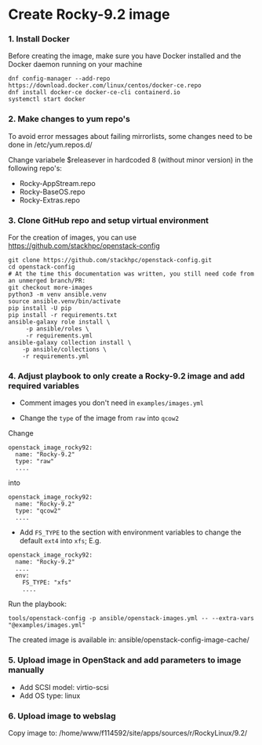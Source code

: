 # Create Rocky-9.2 image #

### 1. Install Docker

Before creating the image, make sure you have Docker installed and the Docker daemon running on your machine

```
dnf config-manager --add-repo https://download.docker.com/linux/centos/docker-ce.repo
dnf install docker-ce docker-ce-cli containerd.io
systemctl start docker
```

### 2. Make changes to yum repo's

To avoid error messages about failing mirrorlists, some changes need to be done in /etc/yum.repos.d/

Change variabele $releasever in hardcoded 8 (without minor version) in the following repo's:
- Rocky-AppStream.repo
- Rocky-BaseOS.repo
- Rocky-Extras.repo

### 3. Clone GitHub repo and setup virtual environment

For the creation of images, you can use https://github.com/stackhpc/openstack-config

```
git clone https://github.com/stackhpc/openstack-config.git 
cd openstack-config
# At the time this documentation was written, you still need code from an unmerged branch/PR:
git checkout more-images
python3 -m venv ansible.venv 
source ansible.venv/bin/activate 
pip install -U pip 
pip install -r requirements.txt
ansible-galaxy role install \                                                    
     -p ansible/roles \     
     -r requirements.yml
ansible-galaxy collection install \                                                    
    -p ansible/collections \
    -r requirements.yml
```

### 4. Adjust playbook to only create a Rocky-9.2 image and add required variables

- Comment images you don't need in ```examples/images.yml```

- Change the ```type``` of the image from ```raw``` into ```qcow2```

Change

```
openstack_image_rocky92:
  name: "Rocky-9.2"
  type: "raw"
  ....
```

into

```
openstack_image_rocky92:
  name: "Rocky-9.2"
  type: "qcow2"
  ....
```

- Add ```FS_TYPE``` to the section with environment variables to change the default ```ext4``` into ```xfs```; E.g. 

```
openstack_image_rocky92:
  name: "Rocky-9.2"
  ....
  env:
    FS_TYPE: "xfs"
    ....
```

Run the playbook:
```
tools/openstack-config -p ansible/openstack-images.yml -- --extra-vars "@examples/images.yml"
```

The created image is available in: ansible/openstack-config-image-cache/

### 5. Upload image in OpenStack and add parameters to image manually

- Add SCSI model: virtio-scsi
- Add OS type: linux

### 6. Upload image to webslag

Copy image to: /home/www/f114592/site/apps/sources/r/RockyLinux/9.2/
